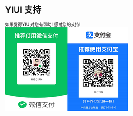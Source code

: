 # YIUI 支持
如果觉得YIUI对您有帮助!
感谢您的支持!
![支持](https://github.com/LiShengYang-yiyi/YIUI/blob/main/Readme/支持.png)
